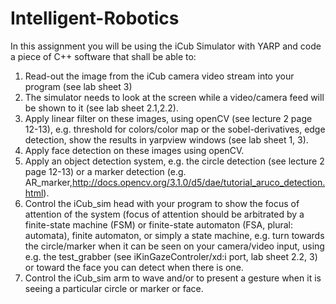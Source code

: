 # Intelligent-Robotics
In this assignment you will be using the iCub Simulator with YARP and code a piece of C++ software that shall be able to:

1. Read-out the image from the iCub camera video stream into your program (see lab sheet 3)
2. The simulator needs to look at the screen while a video/camera feed will be shown to it (see lab sheet 2.1,2.2).
3. Apply linear filter on these images, using openCV (see lecture 2 page 12-13), e.g. threshold for colors/color map or the sobel-derivatives, edge detection, show the results in yarpview windows (see lab sheet 1, 3).
4. Apply face detection on these images using openCV.
5. Apply an object detection system, e.g. the circle detection (see lecture 2 page 12-13) or a marker detection (e.g. AR_marker,http://docs.opencv.org/3.1.0/d5/dae/tutorial_aruco_detection.html).
6. Control the iCub_sim head with your program to show the focus of attention of the system (focus of attention should be arbitrated by a finite-state machine (FSM) or finite-state automaton (FSA, plural: automata), finite automaton, or simply a state machine, e.g. turn towards the circle/marker when it can be seen on your camera/video input, using e.g. the test_grabber (see iKinGazeControler/xd:i port, lab sheet 2.2, 3)  or toward the face you can detect when there is one.
7. Control the iCub_sim arm to wave and/or to present a gesture when it is seeing a particular circle or marker or face.
